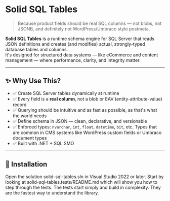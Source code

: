 # Solid SQL Tables

> Because product fields should be real SQL columns — not blobs, not JSONB, and definitely not WordPress/Umbraco style postmeta.

**Solid SQL Tables** is a runtime schema engine for SQL Server that reads JSON definitions and creates (and modifies) actual, strongly-typed database tables and columns.  
It's designed for structured data systems — like eCommerce and content management — where performance, clarity, and integrity matter.

---

## ✨ Why Use This?

- ✅ Create SQL Server tables dynamically at runtime
- ✅ Every field is a **real column**, not a blob or EAV (entity-attribute-value) record
- ✅ Querying should be intuitive and as fast as possible, as that's what the world needs
- ✅ Define schema in JSON — clean, declarative, and versionable
- ✅ Enforced types: `nvarchar`, `int`, `float`, `datetime`, `bit`, etc. Types that are common in CMS systems like WordPress custom fields or Umbraco document types
- ✅ Built with .NET + SQL SMO

---

## 🎯 Installation

Open the solution solid-sql-tables.sln in Visual Studio 2022 or later. Start by looking at solid-sql-tables.tests/README.md which will show you how to step through the tests. The tests start simply and build in complexity. They are the fastest way to understand the library.
